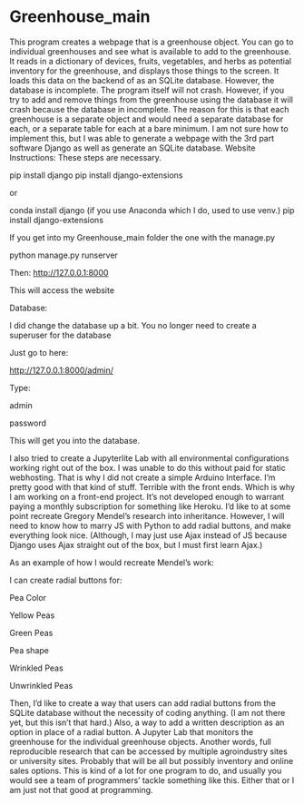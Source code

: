 # Greenhouse_main

This program creates a webpage that is a greenhouse object.
You can go to individual greenhouses and see what is available to add to the greenhouse.
It reads in a dictionary of devices, fruits, vegetables, and herbs as potential inventory for the greenhouse, and displays those things to the screen.
It loads this data on the backend of as an SQLite database.
However, the database is incomplete. The program itself will not crash. However, if you try to add and remove things from the greenhouse using the database it will crash because the database in incomplete.
The reason for this is that each greenhouse is a separate object and would need a separate database for each, or a separate table for each at a bare minimum.
I am not sure how to implement this, but I was able to generate a webpage with the 3rd part software Django as well as generate an SQLite database.
Website Instructions:
These steps are necessary.

pip install django
pip install django-extensions

or 

conda install django (if you use Anaconda which I do, used to use venv.)
pip install django-extensions 

If you get into my Greenhouse_main folder the one with the manage.py

python manage.py runserver

Then: 
http://127.0.0.1:8000

This will access the website

Database:

I did change the database up a bit.
You no longer need to create a superuser for the database

Just go to here:

http://127.0.0.1:8000/admin/

Type:

admin 

password

This will get you into the database.

I also tried to create a Jupyterlite Lab with all environmental configurations working right out of the box.
I was unable to do this without paid for static webhosting. That is why I did not create a simple Arduino Interface. I’m pretty good with that kind of stuff. Terrible with the front ends. Which is why I am working on a front-end project.
It’s not developed enough to warrant paying a monthly subscription for something like Heroku.
I’d like to at some point recreate Gregory Mendel’s research into inheritance. 
However, I will need to know how to marry JS with Python to add radial buttons, and make everything look nice. (Although, I may just use Ajax instead of JS because Django uses Ajax straight out of the box, but I must first learn Ajax.)

As an example of how I would recreate Mendel’s work:

I can create radial buttons for:

Pea Color

Yellow Peas

Green Peas

Pea shape

Wrinkled Peas

Unwrinkled Peas

Then, I’d like to create a way that users can add radial buttons from the SQLite database without the necessity of coding anything. (I am not there yet, but this isn’t that hard.)
Also, a way to add a written description as an option in place of a radial button.
A Jupyter Lab that monitors the greenhouse for the individual greenhouse objects.
Another words, full reproducible research that can be accessed by multiple agroindustry sites or university sites. 
Probably that will be all but possibly inventory and online sales options.
This is kind of a lot for one program to do, and usually you would see a team of programmers’ tackle something like this. Either that or I am just not that good at programming.

